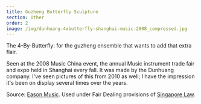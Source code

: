 ```yaml
---
title: Guzheng Butterfly Sculpture
section: Other
order: 2
image: /img/dunhuang-4xbutterfly-shanghai-music-2008_compressed.jpg
---
```

The 4-By-Butterfly: for the guzheng ensemble that wants to add that extra flair.

Seen at the 2008 Music China event, the annual Music instrument trade fair and expo held in Shanghai every fall. It was made by the Dunhuang company. I've seen pictures of this from 2010 as well; I have the impression it's been on display several times over the years.

Source: [Eason Music](http://tansungwah.blogspot.com/2008/11/more-photos-from-shanghai-music-fair.html).  Used under Fair Dealing provisions of [Singapore Law](http://www.singaporelaw.sg/sglaw/laws-of-singapore/commercial-law/chapter-12).
